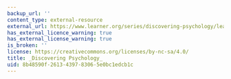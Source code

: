```yaml
---
backup_url: ''
content_type: external-resource
external_url: https://www.learner.org/series/discovering-psychology/learning/
has_external_licence_warning: true
has_external_license_warning: true
is_broken: ''
license: https://creativecommons.org/licenses/by-nc-sa/4.0/
title: _Discovering Psychology_
uid: 8b48590f-2613-4397-8306-5e0bc1edcb1c
---
```

